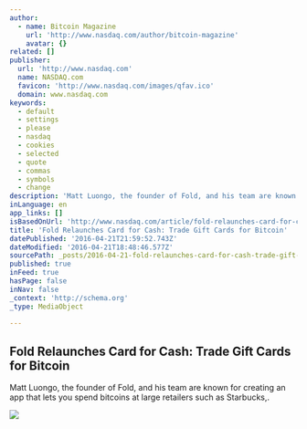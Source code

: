 ```yaml
---
author:
  - name: Bitcoin Magazine
    url: 'http://www.nasdaq.com/author/bitcoin-magazine'
    avatar: {}
related: []
publisher:
  url: 'http://www.nasdaq.com'
  name: NASDAQ.com
  favicon: 'http://www.nasdaq.com/images/qfav.ico'
  domain: www.nasdaq.com
keywords:
  - default
  - settings
  - please
  - nasdaq
  - cookies
  - selected
  - quote
  - commas
  - symbols
  - change
description: 'Matt Luongo, the founder of Fold, and his team are known for creating an app that lets you spend bitcoins at large retailers such as Starbucks,.'
inLanguage: en
app_links: []
isBasedOnUrl: 'http://www.nasdaq.com/article/fold-relaunches-card-for-cash-trade-gift-cards-for-bitcoin-cm609704'
title: 'Fold Relaunches Card for Cash: Trade Gift Cards for Bitcoin'
datePublished: '2016-04-21T21:59:52.743Z'
dateModified: '2016-04-21T18:48:46.577Z'
sourcePath: _posts/2016-04-21-fold-relaunches-card-for-cash-trade-gift-cards-for-bitcoin.md
published: true
inFeed: true
hasPage: false
inNav: false
_context: 'http://schema.org'
_type: MediaObject

---
```

<article style=""><h1>Fold Relaunches Card for Cash: Trade Gift Cards for Bitcoin</h1><p>Matt Luongo, the founder of Fold, and his team are known for creating an app that lets you spend bitcoins at large retailers such as Starbucks,.</p><img src="http://www.nasdaq.com/images/dreamit.jpg" /></article>
